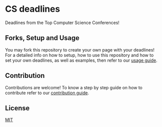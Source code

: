 # CS deadlines

Deadlines from the Top Computer Science Conferences!

## Forks, Setup and Usage

You may fork this repository to create your own page with your deadlines!
For a detailed info on how to setup, how to use this repository and how to set your own deadlines, as well as examples, then refer to our [usage guide](/docs/USAGE.MD).

## Contribution

Contributions are welcome!
To know a step by step guide on how to contribute refer to our [contribution guide](/docs/CONTRIBUTING.md).

## License

[MIT](LICENSE)
